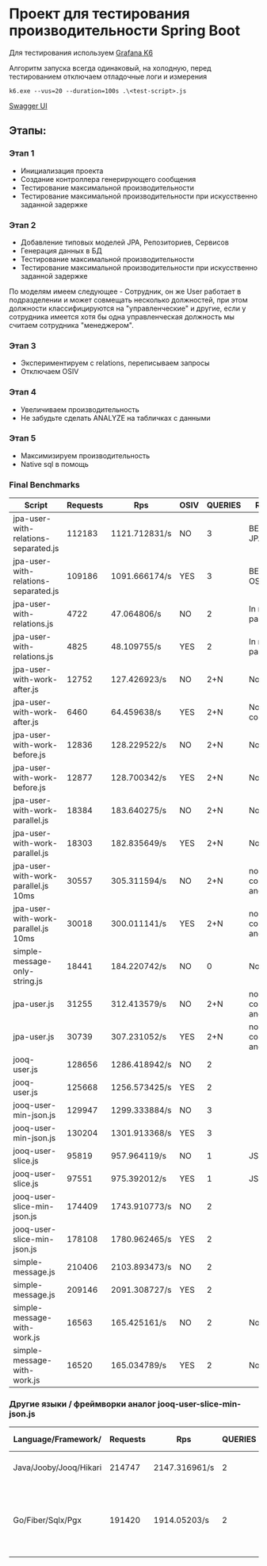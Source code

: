 # Проект для тестирования производительности Spring Boot

Для тестирования используем [Grafana K6](https://grafana.com/docs/k6/latest/)

Алгоритм запуска всегда одинаковый, на холодную, перед тестированием отключаем
отладочные логи и измерения

```
k6.exe --vus=20 --duration=100s .\<test-script>.js
```

[Swagger UI](http://localhost:8112/swagger-ui/index.html)

## Этапы:

### Этап 1

- Инициализация проекта
- Создание контроллера генерирующего сообщения
- Тестирование максимальной производительности
- Тестирование максимальной производительности при искусственно заданной задержке

### Этап 2

- Добавление типовых моделей JPA, Репозиториев, Сервисов
- Генерация данных в БД
- Тестирование максимальной производительности
- Тестирование максимальной производительности при искусственно заданной задержке

По моделям имеем следующее - Сотрудник, он же User работает в подразделении и может
совмещать несколько должностей, при этом должности классифицируются на "управленческие"
и другие, если у сотрудника имеется хотя бы одна управленческая должность мы считаем
сотрудника "менеджером".

### Этап 3

- Экспериментируем с relations, переписываем запросы
- Отключаем OSIV

### Этап 4

- Увеличиваем производительность
- Не забудьте сделать ANALYZE на табличках с данными

### Этап 5

- Максимизируем производительность
- Native sql в помощь

### Final Benchmarks

| Script                               | Requests | Rps           | OSIV | QUERIES | REASON                 |
|--------------------------------------|----------|---------------|------|---------|------------------------|
| jpa-user-with-relations-separated.js | 112183   | 1121.712831/s | NO   | 3       | BETTER in JPA queries  |
| jpa-user-with-relations-separated.js | 109186   | 1091.666174/s | YES  | 3       | BETTER for OSIV        |
| jpa-user-with-relations.js           | 4722     | 47.064806/s   | NO   | 2       | In memory pagination   |
| jpa-user-with-relations.js           | 4825     | 48.109755/s   | YES  | 2       | In memory pagination   |
| jpa-user-with-work-after.js          | 12752    | 127.426923/s  | NO   | 2+N     | No CPU                 |
| jpa-user-with-work-after.js          | 6460     | 64.459638/s   | YES  | 2+N     | No CPU and connections |
| jpa-user-with-work-before.js         | 12836    | 128.229522/s  | NO   | 2+N     | No CPU                 |
| jpa-user-with-work-before.js         | 12877    | 128.700342/s  | YES  | 2+N     | No CPU                 |
| jpa-user-with-work-parallel.js       | 18384    | 183.640275/s  | NO   | 2+N     | No CPU                 |
| jpa-user-with-work-parallel.js       | 18303    | 182.835649/s  | YES  | 2+N     | No CPU                 |
| jpa-user-with-work-parallel.js 10ms  | 30557    | 305.311594/s  | NO   | 2+N     | no connections and N+1 |
| jpa-user-with-work-parallel.js 10ms  | 30018    | 300.011141/s  | YES  | 2+N     | no connections and N+1 |
| simple-message-only-string.js        | 18441    | 184.220742/s  | NO   | 0       | No CPU                 |
| jpa-user.js                          | 31255    | 312.413579/s  | NO   | 2+N     | no connections and N+1 |
| jpa-user.js                          | 30739    | 307.231052/s  | YES  | 2+N     | no connections and N+1 |
| jooq-user.js                         | 128656   | 1286.418942/s | NO   | 2       |                        |
| jooq-user.js                         | 125668   | 1256.573425/s | YES  | 2       |                        |
| jooq-user-min-json.js                | 129947   | 1299.333884/s | NO   | 3       |                        |
| jooq-user-min-json.js                | 130204   | 1301.913368/s | YES  | 3       |                        |
| jooq-user-slice.js                   | 95819    | 957.964119/s  | NO   | 1       | JSON in pg             |
| jooq-user-slice.js                   | 97551    | 975.392012/s  | YES  | 1       | JSON in pg             |
| jooq-user-slice-min-json.js          | 174409   | 1743.910773/s | NO   | 2       |                        |
| jooq-user-slice-min-json.js          | 178108   | 1780.962465/s | YES  | 2       |                        |
| simple-message.js                    | 210406   | 2103.893473/s | NO   | 2       |                        |
| simple-message.js                    | 209146   | 2091.308727/s | YES  | 2       |                        |
| simple-message-with-work.js          | 16563    | 165.425161/s  | NO   | 2       | No CPU                 |
| simple-message-with-work.js          | 16520    | 165.034789/s  | YES  | 2       | No CPU                 |

### Другие языки / фреймворки аналог jooq-user-slice-min-json.js

| Language/Framework/    | Requests | Rps           | QUERIES  | REASON                | BETTER IN                                   |
|------------------------|----------|---------------|----------|-----------------------|---------------------------------------------|
| Java/Jooby/Jooq/Hikari | 214747   | 2147.316961/s | 2        | no proxy / reflection | smaller heap size                           |
| Go/Fiber/Sqlx/Pgx      | 191420   | 1914.05203/s  | 2        | native binary         | low memory ~10Mb, small artefact size ~15Mb |
